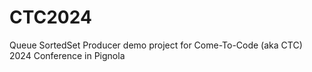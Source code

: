 # CTC2024
Queue SortedSet Producer demo project for Come-To-Code (aka CTC) 2024 Conference in Pignola
